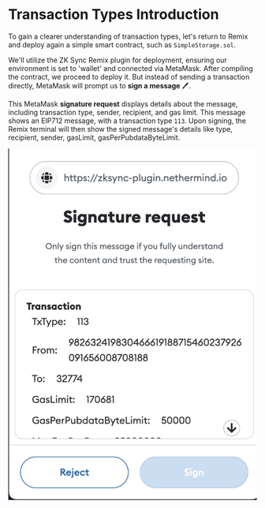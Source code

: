 # Transaction Types Introduction

To gain a clearer understanding of transaction types, let's return to Remix and deploy again a simple smart contract, such as `SimpleStorage.sol`.

We'll utilize the ZK Sync Remix plugin for deployment, ensuring our environment is set to 'wallet' and connected via MetaMask. After compiling the contract, we proceed to deploy it. But instead of sending a transaction directly, MetaMask will prompt us to **sign a message** 🖊️.

This MetaMask **signature request** displays details about the message, including transaction type, sender, recipient, and gas limit. This message shows an EIP712 message, with a transaction type `113`. Upon signing, the Remix terminal will then show the signed message's details like type, recipient, sender, gasLimit, gasPerPubdataByteLimit.

![MetaMask Signature Request](./assets/signature-request.png)
